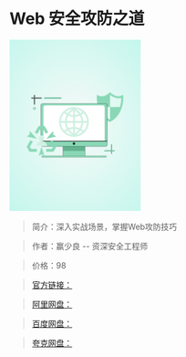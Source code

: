 # Web 安全攻防之道

![img](../../assets/CgqCHl_TMDWAIjk6AABN0NnlxJs242.png)

> 简介：深入实战场景，掌握Web攻防技巧

> 作者：赢少良 -- 资深安全工程师

> 价格：98

> [官方链接：]()

> [阿里网盘：]()

> [百度网盘：]()

> [夸克网盘：]()
